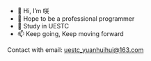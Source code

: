 - 👋 Hi, I’m 咲
- 🌱 Hope to be a professional programmer
- 💞️ Study in UESTC
- 📫 Keep going, Keep moving forward

Contact with email: uestc_yuanhuihui@163.com
